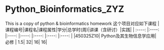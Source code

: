# Python_Bioinformatics_ZYZ
This is a copy of python & bioinformatics homework
这个项目对应如下课程
|课程编号|课程名|课程属性|学分|总学时(周)|讲课（含研讨）|实践|
| :----: |:----: |:----: |:----: |:----: |:----: |:----: |
|450325Z10| 	Python及其生物信息学应用| 	必修 |	1.5| 	32| 	16| 	16| 
